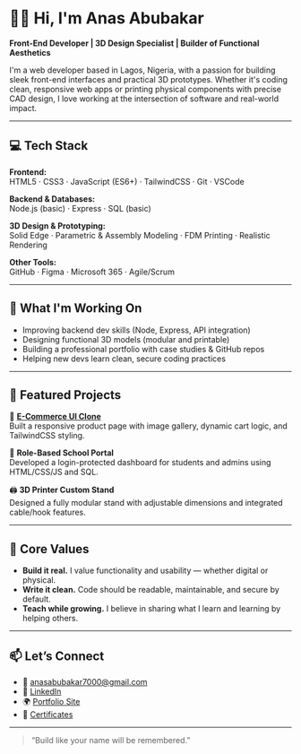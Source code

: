 # 👋🏽 Hi, I'm Anas Abubakar

**Front-End Developer | 3D Design Specialist | Builder of Functional Aesthetics**

I'm a web developer based in Lagos, Nigeria, with a passion for building sleek front-end interfaces and practical 3D prototypes. Whether it's coding clean, responsive web apps or printing physical components with precise CAD design, I love working at the intersection of software and real-world impact.

---

## 💻 Tech Stack

**Frontend:**  
HTML5 · CSS3 · JavaScript (ES6+) · TailwindCSS · Git · VSCode

**Backend & Databases:**  
Node.js (basic) · Express · SQL (basic)

**3D Design & Prototyping:**  
Solid Edge · Parametric & Assembly Modeling · FDM Printing · Realistic Rendering

**Other Tools:**  
GitHub · Figma · Microsoft 365 · Agile/Scrum

---

## 🚀 What I'm Working On
- Improving backend dev skills (Node, Express, API integration)
- Designing functional 3D models (modular and printable)
- Building a professional portfolio with case studies & GitHub repos
- Helping new devs learn clean, secure coding practices

---

## 📌 Featured Projects

🛒 **[E-Commerce UI Clone](https://github.com/AnasAbubakar/ecom-ui-clone)**  
Built a responsive product page with image gallery, dynamic cart logic, and TailwindCSS styling.

🏫 **Role-Based School Portal**  
Developed a login-protected dashboard for students and admins using HTML/CSS/JS and SQL.

🖨️ **3D Printer Custom Stand**  
Designed a fully modular stand with adjustable dimensions and integrated cable/hook features.

---

## 🧠 Core Values

- **Build it real.** I value functionality and usability — whether digital or physical.
- **Write it clean.** Code should be readable, maintainable, and secure by default.
- **Teach while growing.** I believe in sharing what I learn and learning by helping others.

---

## 📫 Let’s Connect

- 📧 anasabubakar7000@gmail.com  
- 💼 [LinkedIn](https://www.linkedin.com/in/anasmasama)  
- 🌍 [Portfolio Site](https://studio--studio-3251830418-1db49.us-central1.hosted.app/)  
- 📂 [Certificates](https://drive.google.com/drive/folders/1VkuSV3OcgJbWPcR1uB_IA3E2D6ER0ZX7?usp=drive_link)

---

> “Build like your name will be remembered.”  
